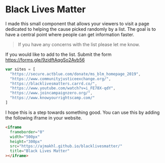 # Black Lives Matter

I made this small component that allows your viewers to visit a page dedicated to helping the cause picked randomly by a list. The goal is to have a central point where people can get information faster.

> If you have any concerns with the list please let me know.

If you would like to add to the list. Submit the form https://forms.gle/9zidftAqgSo2Avb56

```js
var sites = [
  "https://secure.actblue.com/donate/ms_blm_homepage_2019",
  "https://www.communityjusticeexchange.org/",
  "https://blacklivesmatters.carrd.co/",
  "https://www.youtube.com/watch?v=i_FE78X-qdY",
  "https://www.joincampaignzero.org/",
  "https://www.knowyourrightscamp.com/"
]
```

I hope this is a step towards something good. You can use this by adding the following iframe in your website.

```html
<iframe
  frameborder="0"
  width="500px"
  height="300px"
  src="https://ajmakhl.github.io/blacklivesmatter/"
  title="Black Lives Matter"
></iframe>
```
